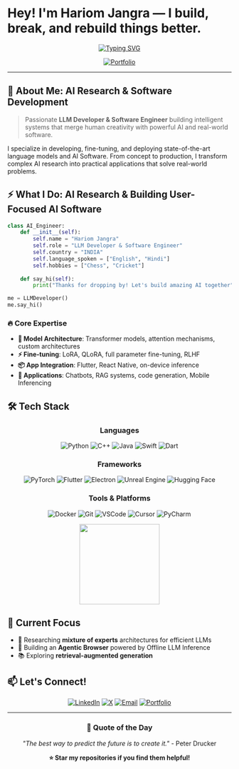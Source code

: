 
# Hey! I'm Hariom Jangra — I build, break, and rebuild things better.





<div align="center">
  
[![Typing SVG](https://readme-typing-svg.demolab.com?font=Fira+Code&size=22&duration=3000&pause=100&color=89B4FA&center=true&vCenter=true&multiline=true&width=600&height=100&lines=Large+Language+Model+Developer;AI-Powered+Software+Engineering;Building+the+Future+with+AI)](https://git.io/typing-svg)



[![Portfolio](https://img.shields.io/badge/_Portfolio-2563EB?style=for-the-badge&logo=vercel&logoColor=white&labelColor=1e293b)](https://hariomjangra.dev)


</div>

---


## 🎯 About Me: AI Research & Software Development

> Passionate **LLM Developer & Software Engineer** building intelligent systems that merge human creativity with powerful AI and real-world software.

I specialize in developing, fine-tuning, and deploying state-of-the-art language models and AI Software. From concept to production, I transform complex AI research into practical applications that solve real-world problems.

<div align="center">
  

</div>


## ⚡ What I Do: AI Research & Building User-Focused AI Software

```python
class AI_Engineer:
    def __init__(self):
        self.name = "Hariom Jangra"
        self.role = "LLM Developer & Software Engineer"
        self.country = "INDIA"
        self.language_spoken = ["English", "Hindi"]
        self.hobbies = ["Chess", "Cricket"]
    
    def say_hi(self):
        print("Thanks for dropping by! Let's build amazing AI together")

me = LLMDeveloper()
me.say_hi()
```

### 🔥 Core Expertise

- **🧠 Model Architecture**: Transformer models, attention mechanisms, custom architectures
- **⚡ Fine-tuning**: LoRA, QLoRA, full parameter fine-tuning, RLHF
- **📦 App Integration**: Flutter, React Native, on-device inference
- **💬 Applications**: Chatbots, RAG systems, code generation, Mobile Inferencing

## 🛠️ Tech Stack

<div align="center">

### Languages
![Python](https://img.shields.io/badge/Python-3776AB?style=for-the-badge&logo=python&logoColor=white)
![C++](https://img.shields.io/badge/C%2B%2B-00599C?style=for-the-badge&logo=c%2B%2B&logoColor=white)
![Java](https://img.shields.io/badge/Java-ED8B00?style=for-the-badge&logo=openjdk&logoColor=white)
![Swift](https://img.shields.io/badge/Swift-FA7343?style=for-the-badge&logo=swift&logoColor=white)
![Dart](https://img.shields.io/badge/Dart-0175C2?style=for-the-badge&logo=dart&logoColor=white)

### Frameworks
![PyTorch](https://img.shields.io/badge/PyTorch-EE4C2C?style=for-the-badge&logo=pytorch&logoColor=white)
![Flutter](https://img.shields.io/badge/Flutter-02569B?style=for-the-badge&logo=flutter&logoColor=white)
![Electron](https://img.shields.io/badge/Electron-47848F?style=for-the-badge&logo=electron&logoColor=white)
![Unreal Engine](https://img.shields.io/badge/Unreal%20Engine-313131?style=for-the-badge&logo=unrealengine&logoColor=white)
![Hugging Face](https://img.shields.io/badge/🤗_Hugging_Face-FFD21E?style=for-the-badge)

### Tools & Platforms
![Docker](https://img.shields.io/badge/Docker-2496ED?style=for-the-badge&logo=docker&logoColor=white)
![Git](https://img.shields.io/badge/Git-F05032?style=for-the-badge&logo=git&logoColor=white)
![VSCode](https://img.shields.io/badge/VSCode-007ACC?style=for-the-badge&logo=visualstudiocode&logoColor=white)
![Cursor](https://img.shields.io/badge/Cursor-000000?style=for-the-badge&logo=cursor&logoColor=white)
![PyCharm](https://img.shields.io/badge/PyCharm-000000?style=for-the-badge&logo=pycharm&logoColor=white)

</div>



<div align="center">
  
<img height="180em" src="https://github-readme-stats.vercel.app/api/top-langs/?username=HariomJangra&layout=compact&langs_count=8&theme=tokyonight"/>


</div>


## 🎯 Current Focus

- 🔬 Researching **mixture of experts** architectures for efficient LLMs
- 🚀 Building an **Agentic Browser** powered by Offline LLM Inference 
- 📚 Exploring **retrieval-augmented generation**

## 📫 Let's Connect!

<div align="center">

[![LinkedIn](https://img.shields.io/badge/LinkedIn-0077B5?style=for-the-badge&logo=linkedin&logoColor=white)](https://www.linkedin.com/in/hariom-jangra/)
[![X](https://img.shields.io/badge/X-000000?style=for-the-badge&logo=x&logoColor=white)](https://x.com/HariomJangra404)
[![Email](https://img.shields.io/badge/Email-D14836?style=for-the-badge&logo=gmail&logoColor=white)](mailto:hello.hariomjangra@gmail.com)
[![Portfolio](https://img.shields.io/badge/Portfolio-000000?style=for-the-badge&logo=vercel&logoColor=white)](https://hariomjangra.dev/)

</div>

---

<div align="center">

### 💭 Quote of the Day
*"The best way to predict the future is to create it."* - Peter Drucker

**⭐ Star my repositories if you find them helpful!**


